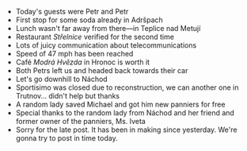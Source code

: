- Today's guests were Petr and Petr
- First stop for some soda already in Adršpach
- Lunch wasn't far away from there—in Teplice nad Metují
- Restaurant _Střelnice_ verified for the second time
- Lots of juicy communication about telecommunications
- Speed of 47 mph has been reached
- Café _Modrá Hvězda_ in Hronoc is worth it
- Both Petrs left us and headed back towards their car
- Let's go downhill to Náchod
- Sportisimo was closed due to reconstruction, we can another one in Trutnov… didn't help but thanks
- A random lady saved Michael and got him new panniers for free
- Special thanks to the random lady from Náchod and her friend and former owner of the panniers, Ms. Iveta
- Sorry for the late post. It has been in making since yesterday. We're gonna try to post in time today.
